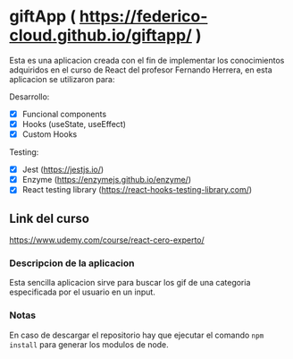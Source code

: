 # giftApp ( https://federico-cloud.github.io/giftapp/ )

Esta es una aplicacion creada con el fin de implementar los conocimientos adquiridos en el curso de React del profesor Fernando Herrera, en esta aplicacion se utilizaron para:

Desarrollo:

- [x] Funcional components
- [x] Hooks (useState, useEffect)
- [x] Custom Hooks

Testing:

- [x] Jest (https://jestjs.io/)
- [x] Enzyme (https://enzymejs.github.io/enzyme/)
- [x] React testing library (https://react-hooks-testing-library.com/)

## Link del curso

https://www.udemy.com/course/react-cero-experto/

### Descripcion de la aplicacion

Esta sencilla aplicacion sirve para buscar los gif de una categoria especificada por el usuario en un input.

### Notas

En caso de descargar el repositorio hay que ejecutar el comando `npm install` para generar los modulos de node.